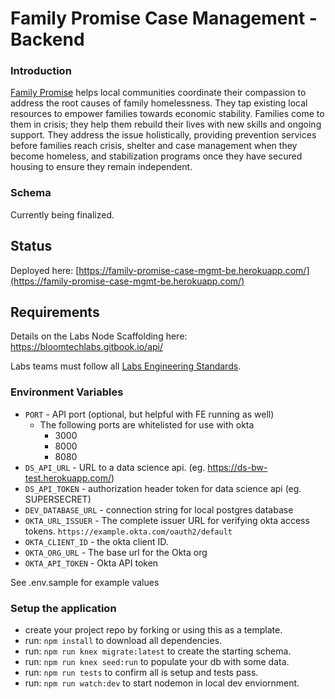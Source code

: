 # Family Promise Case Management - Backend

### Introduction

[Family Promise](https://familypromise.org/) helps local communities coordinate their compassion to address the root causes of family homelessness. They tap existing local resources to empower families towards economic stability. Families come to them in crisis; they help them rebuild their lives with new skills and ongoing support. They address the issue holistically, providing prevention services before families reach crisis, shelter and case management when they become homeless, and stabilization programs once they have secured housing to ensure they remain independent.

### Schema

Currently being finalized.

## Status

Deployed here: [https://family-promise-case-mgmt-be.herokuapp.com/](https://family-promise-case-mgmt-be.herokuapp.com/)

## Requirements

Details on the Labs Node Scaffolding here: <https://bloomtechlabs.gitbook.io/api/>

Labs teams must follow all [Labs Engineering Standards](https://bloomtechlabs.gitbook.io/home/).

### Environment Variables

- `PORT` - API port (optional, but helpful with FE running as well)
  - The following ports are whitelisted for use with okta
    - 3000
    - 8000
    - 8080
- `DS_API_URL` - URL to a data science api. (eg. <https://ds-bw-test.herokuapp.com/>)
- `DS_API_TOKEN` - authorization header token for data science api (eg. SUPERSECRET)
- `DEV_DATABASE_URL` - connection string for local postgres database
- `OKTA_URL_ISSUER` - The complete issuer URL for verifying okta access tokens. `https://example.okta.com/oauth2/default`
- `OKTA_CLIENT_ID` - the okta client ID.
- `OKTA_ORG_URL` - The base url for the Okta org
- `OKTA_API_TOKEN` - Okta API token

See .env.sample for example values

### Setup the application

- create your project repo by forking or using this as a template.
- run: `npm install` to download all dependencies.
- run: `npm run knex migrate:latest` to create the starting schema.
- run: `npm run knex seed:run` to populate your db with some data.
- run: `npm run tests` to confirm all is setup and tests pass.
- run: `npm run watch:dev` to start nodemon in local dev enviornment.
